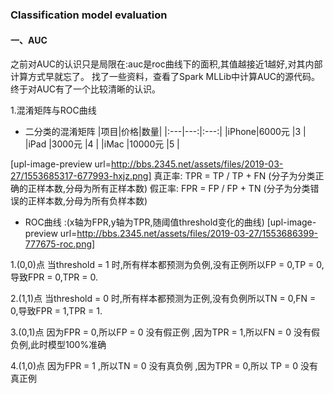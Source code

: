 ### **Classification model evaluation**
#### 一、AUC
之前对AUC的认识只是局限在:auc是roc曲线下的面积,其值越接近1越好,对其内部计算方式早就忘了。
找了一些资料，查看了Spark MLLib中计算AUC的源代码。终于对AUC有了一个比较清晰的认识。

1.混淆矩阵与ROC曲线
- 二分类的混淆矩阵
|项目|价格|数量|
|:---|---:|:---:|
|iPhone|6000元  |3  |
|iPad  |3000元  |4  |
|iMac  |10000元 |5  |

[upl-image-preview url=http://bbs.2345.net/assets/files/2019-03-27/1553685317-677993-hxjz.png]
真正率: TPR = TP / TP + FN  (分子为分类正确的正样本数,分母为所有正样本数)
假正率: FPR = FP / FP + TN  (分子为分类错误的正样本数,分母为所有负样本数)

- ROC曲线 :(x轴为FPR,y轴为TPR,随阈值threshold变化的曲线)
[upl-image-preview url=http://bbs.2345.net/assets/files/2019-03-27/1553686399-777675-roc.png]

1.(0,0)点
当threshold = 1 时,所有样本都预测为负例,没有正例所以FP = 0,TP = 0,导致FPR = 0,TPR = 0.

2.(1,1)点
当threshold = 0 时,所有样本都预测为正例,没有负例所以TN = 0,FN = 0,导致FPR = 1,TPR = 1.

3.(0,1)点
因为FPR = 0,所以FP = 0 没有假正例 ,因为TPR = 1,所以FN = 0 没有假负例,此时模型100%准确

4.(1,0)点
因为FPR = 1 ,所以TN = 0 没有真负例 ,因为TPR = 0,所以 TP = 0 没有真正例
